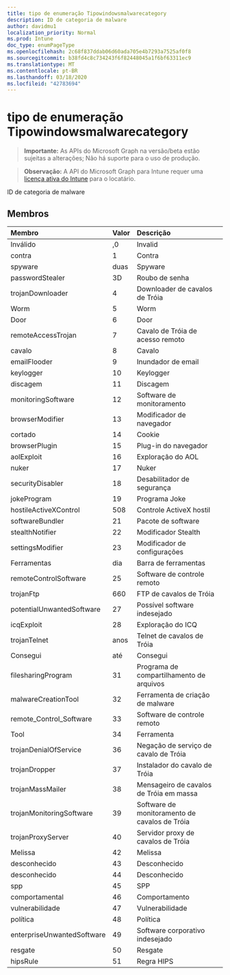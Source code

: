 ```yaml
---
title: tipo de enumeração Tipowindowsmalwarecategory
description: ID de categoria de malware
author: davidmu1
localization_priority: Normal
ms.prod: Intune
doc_type: enumPageType
ms.openlocfilehash: 2c68f837ddab06d60ada705e4b7293a7525af0f8
ms.sourcegitcommit: b38fd4c8c734243f6f82448045a1f6bf63311ec9
ms.translationtype: MT
ms.contentlocale: pt-BR
ms.lasthandoff: 03/18/2020
ms.locfileid: "42783694"
---
```

# <a name="windowsmalwarecategory-enum-type"></a>tipo de enumeração Tipowindowsmalwarecategory

> **Importante:** As APIs do Microsoft Graph na versão/beta estão sujeitas a alterações; Não há suporte para o uso de produção.

> **Observação:** A API do Microsoft Graph para Intune requer uma [licença ativa do Intune](https://go.microsoft.com/fwlink/?linkid=839381) para o locatário.

ID de categoria de malware

## <a name="members"></a>Membros
|Membro|Valor|Descrição|
|:---|:---|:---|
|Inválido|,0|Invalid|
|contra|1|Contra|
|spyware|duas|Spyware|
|passwordStealer|3D|Roubo de senha|
|trojanDownloader|4 |Downloader de cavalos de Tróia|
|Worm|5 |Worm|
|Door|6 |Door|
|remoteAccessTrojan|7 |Cavalo de Tróia de acesso remoto|
|cavalo|8 |Cavalo|
|emailFlooder|9 |Inundador de email|
|keylogger|10 |Keylogger|
|discagem|11|Discagem|
|monitoringSoftware|12 |Software de monitoramento|
|browserModifier|13 |Modificador de navegador|
|cortado|14 |Cookie|
|browserPlugin|15 |Plug-in do navegador|
|aolExploit|16 |Exploração do AOL|
|nuker|17 |Nuker|
|securityDisabler|18 |Desabilitador de segurança|
|jokeProgram|19|Programa Joke|
|hostileActiveXControl|508|Controle ActiveX hostil|
|softwareBundler|21|Pacote de software|
|stealthNotifier|22|Modificador Stealth|
|settingsModifier|23|Modificador de configurações|
|Ferramentas|dia|Barra de ferramentas|
|remoteControlSoftware|25|Software de controle remoto|
|trojanFtp|660|FTP de cavalos de Tróia|
|potentialUnwantedSoftware|27|Possível software indesejado|
|icqExploit|28|Exploração do ICQ|
|trojanTelnet|anos|Telnet de cavalos de Tróia|
|Consegui|até|Consegui|
|filesharingProgram|31|Programa de compartilhamento de arquivos|
|malwareCreationTool|32|Ferramenta de criação de malware|
|remote_Control_Software|33|Software de controle remoto|
|Tool|34|Ferramenta|
|trojanDenialOfService|36|Negação de serviço de cavalo de Tróia|
|trojanDropper|37|Instalador do cavalo de Tróia|
|trojanMassMailer|38|Mensageiro de cavalos de Tróia em massa|
|trojanMonitoringSoftware|39|Software de monitoramento de cavalos de Tróia|
|trojanProxyServer|40|Servidor proxy de cavalos de Tróia|
|Melissa|42|Melissa|
|desconhecido|43|Desconhecido|
|desconhecido|44|Desconhecido|
|spp|45|SPP|
|comportamental|46|Comportamento|
|vulnerabilidade|47|Vulnerabilidade|
|política|48|Política|
|enterpriseUnwantedSoftware|49|Software corporativo indesejado|
|resgate|50|Resgate|
|hipsRule|51|Regra HIPS|



